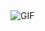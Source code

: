 <img align="center" alt="GIF" src="https://giphy.com/gifs/BareTreeMedia-cute-working-panting-TdjQAgDIkRsYm1HUbt" />
